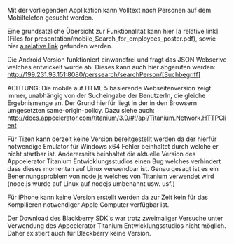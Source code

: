 

Mit der vorliegenden Applikation kann Volltext nach Personen auf dem Mobiltelefon gesucht werden. 

Eine grundsätzliche Übersicht zur Funktionalität kann hier [a relative link](Files for presentation/mobile_Search_for_employees_poster.pdf), sowie hier [a relative link](other_file.md) gefunden werden. 


Die Android Version funktioniert einwandfrei und fragt das JSON Webserive welches entwickelt wurde ab.
Dieses kann auch hier abgerufen werden: http://199.231.93.151:8080/perssearch/searchPerson/[Suchbegriff]


ACHTUNG:
Die mobile auf HTML 5 basierende Webseitenversion zeigt immer, unabhängig von der Sucheingabe der BenutzerIn, die gleiche Ergebnismenge an.
Der Grund hierfür liegt in der in den Browsern umgesetzten same-origin-policy.
Dazu siehe auch: http://docs.appcelerator.com/titanium/3.0/#!/api/Titanium.Network.HTTPClient


 
Für Tizen kann derzeit keine Version bereitgestellt werden da der hierfür notwendige Emulator für Windows x64 Fehler beinhaltet durch
welche er nicht startbar ist. Andererseits beinhaltet die aktuelle Version des Appcelerator Titanium Entwicklungsstudios einen
Bug welches verhindert dass dieses momentan auf Linux verwendbar ist.
Genau gesagt ist es ein Benennungsproblem von node.js welches von Titanium verwendet wird (node.js wurde auf Linux auf nodejs umbenannt usw. usf.)


Für iPhone kann keine Version erstellt werden da zur Zeit kein für das Kompilieren notwendiger Apple Computer verfügbar ist. 


Der Download des Blackberry SDK's war trotz zweimaliger Versuche unter Verwendung des Appcelerator Titanium Entwicklungsstudios
nicht möglich. Daher existiert auch für Blackberry keine Version. 
 
